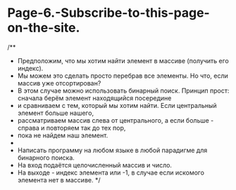 # Page-6.-Subscribe-to-this-page-on-the-site.

/**
 * Предположим, что мы хотим найти элемент в массиве (получить его индекс).
 * Мы можем это сделать просто перебрав все элементы. Но что, если массив уже отсортирован?
 * В этом случае можно использовать бинарный поиск. Принцип прост: сначала берём элемент находящийся посередине
 * и сравниваем с тем, который мы хотим найти. Если центральный элемент больше нашего,
 * рассматриваем массив слева от центрального, а если больше - справа и повторяем так до тех пор,
 * пока не найдем наш элемент.
 *
 * Написать программу на любом языке в любой парадигме для бинарного поиска.
 * На вход подаётся целочисленный массив и число.
 * На выходе - индекс элемента или -1, в случае если искомого элемента нет в массиве.
 */
